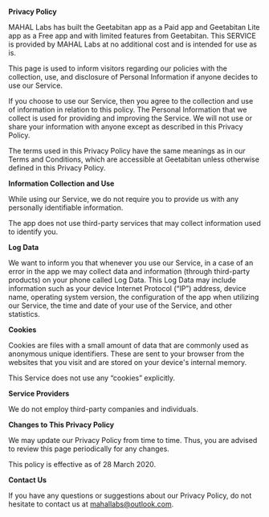 **Privacy Policy**

MAHAL Labs has built the Geetabitan app as a Paid app and Geetabitan Lite app as a Free app and with limited features from Geetabitan. This SERVICE is provided by MAHAL Labs at no additional cost and is intended for use as is.

This page is used to inform visitors regarding our policies with the collection, use, and disclosure of Personal Information if anyone decides to use our Service.

If you choose to use our Service, then you agree to the collection and use of information in relation to this policy. The Personal Information that we collect is used for providing and improving the Service. We will not use or share your information with anyone except as described in this Privacy Policy.

The terms used in this Privacy Policy have the same meanings as in our Terms and Conditions, which are accessible at Geetabitan unless otherwise defined in this Privacy Policy.

**Information Collection and Use**

While using our Service, we do not require you to provide us with any personally identifiable information. 

The app does not use third-party services that may collect information used to identify you.

**Log Data**

We want to inform you that whenever you use our Service, in a case of an error in the app we may collect data and information (through third-party products) on your phone called Log Data. This Log Data may include information such as your device Internet Protocol (“IP”) address, device name, operating system version, the configuration of the app when utilizing our Service, the time and date of your use of the Service, and other statistics.

**Cookies**

Cookies are files with a small amount of data that are commonly used as anonymous unique identifiers. These are sent to your browser from the websites that you visit and are stored on your device's internal memory.

This Service does not use any “cookies” explicitly. 

**Service Providers**

We do not employ third-party companies and individuals.

**Changes to This Privacy Policy**

We may update our Privacy Policy from time to time. Thus, you are advised to review this page periodically for any changes.

This policy is effective as of 28 March 2020.

**Contact Us**

If you have any questions or suggestions about our Privacy Policy, do not hesitate to contact us at mahallabs@outlook.com.
